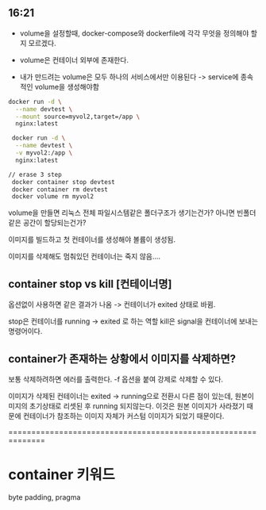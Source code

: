 ## 16:21

- volume을 설정할때, docker-compose와 dockerfile에 각각 무엇을 정의해야 할지 모르겠다.

- volume은 컨테이너 외부에 존재한다.
- 내가 만드려는 volume은 모두 하나의 서비스에서만 이용된다 -> service에 종속적인 volume을 생성해야함

```bash
docker run -d \
  --name devtest \
  --mount source=myvol2,target=/app \
  nginx:latest

 docker run -d \
  --name devtest \
  -v myvol2:/app \
  nginx:latest

// erase 3 step
 docker container stop devtest
 docker container rm devtest
 docker volume rm myvol2
```

volume을 만들면 리눅스 전체 파일시스템같은 폴더구조가 생기는건가?
아니면 빈폴더같은 공간이 할당되는건가?

이미지를 빌드하고 첫 컨테이너를 생성해야
볼륨이 생성됨.

이미지를 삭제해도 멈춰있던 컨테이너는 죽지 않음....
## container stop vs kill [컨테이너명]

옵션없이 사용하면 같은 결과가 나옴 -> 컨테이너가 exited 상태로 바뀜.

stop은 컨테이너를 running -> exited 로 하는 역할
kill은 signal을 컨테이너에 보내는 명령어이다.

## container가 존재하는 상황에서 이미지를 삭제하면?

보통 삭제하려하면 에러를 출력한다. -f 옵션을 붙여 강제로 삭제할 수 있다.

이미지가 삭제된 컨테이너는 exited -> running으로 전환시 다른 점이 있는데,
원본이미지의 초기상태로 리셋된 후 running 되지않는다. 이것은 원본 이미지가 사라졌기 때문에
컨테이너가 참조하는 이미지 자체가 커스텀 이미지가 되었기 때문이다.

==============================================================
# container 키워드
byte padding, pragma
